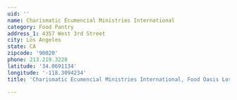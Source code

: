 ```yaml
---
uid: ''
name: Charismatic Ecumencial Ministries International
category: Food Pantry
address_1: 4357 West 3rd Street
city: Los Angeles
state: CA
zipcode: '90020'
phone: 213.219.3228
latitude: '34.0691134'
longitude: '-118.3094234'
title: 'Charismatic Ecumencial Ministries International, Food Oasis Los Angeles'

---
```

